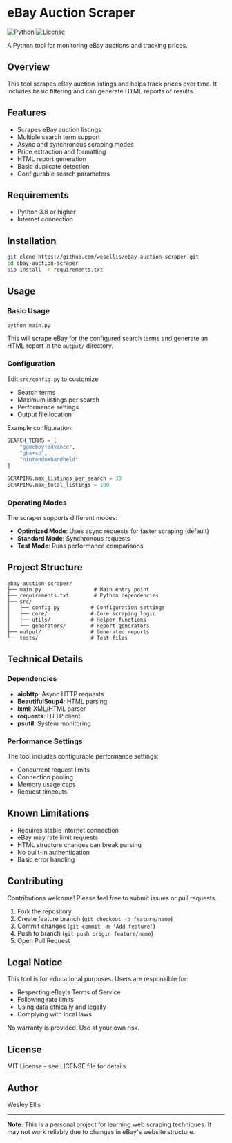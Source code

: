 # eBay Auction Scraper

[![Python](https://img.shields.io/badge/Python-3.8%2B-blue)](https://python.org)
[![License](https://img.shields.io/badge/License-MIT-blue)](LICENSE)

A Python tool for monitoring eBay auctions and tracking prices.

## Overview

This tool scrapes eBay auction listings and helps track prices over time. It includes basic filtering and can generate HTML reports of results.

## Features

- Scrapes eBay auction listings
- Multiple search term support
- Async and synchronous scraping modes
- Price extraction and formatting
- HTML report generation
- Basic duplicate detection
- Configurable search parameters

## Requirements

- Python 3.8 or higher
- Internet connection

## Installation

```bash
git clone https://github.com/wesellis/ebay-auction-scraper.git
cd ebay-auction-scraper
pip install -r requirements.txt
```

## Usage

### Basic Usage

```bash
python main.py
```

This will scrape eBay for the configured search terms and generate an HTML report in the `output/` directory.

### Configuration

Edit `src/config.py` to customize:

- Search terms
- Maximum listings per search
- Performance settings
- Output file location

Example configuration:

```python
SEARCH_TERMS = [
    "gameboy+advance",
    "gba+sp",
    "nintendo+handheld"
]

SCRAPING.max_listings_per_search = 30
SCRAPING.max_total_listings = 100
```

### Operating Modes

The scraper supports different modes:

- **Optimized Mode**: Uses async requests for faster scraping (default)
- **Standard Mode**: Synchronous requests
- **Test Mode**: Runs performance comparisons

## Project Structure

```
ebay-auction-scraper/
├── main.py                 # Main entry point
├── requirements.txt        # Python dependencies
├── src/
│   ├── config.py          # Configuration settings
│   ├── core/              # Core scraping logic
│   ├── utils/             # Helper functions
│   └── generators/        # Report generators
├── output/                # Generated reports
└── tests/                 # Test files
```

## Technical Details

### Dependencies

- **aiohttp**: Async HTTP requests
- **BeautifulSoup4**: HTML parsing
- **lxml**: XML/HTML parser
- **requests**: HTTP client
- **psutil**: System monitoring

### Performance Settings

The tool includes configurable performance settings:

- Concurrent request limits
- Connection pooling
- Memory usage caps
- Request timeouts

## Known Limitations

- Requires stable internet connection
- eBay may rate limit requests
- HTML structure changes can break parsing
- No built-in authentication
- Basic error handling

## Contributing

Contributions welcome! Please feel free to submit issues or pull requests.

1. Fork the repository
2. Create feature branch (`git checkout -b feature/name`)
3. Commit changes (`git commit -m 'Add feature'`)
4. Push to branch (`git push origin feature/name`)
5. Open Pull Request

## Legal Notice

This tool is for educational purposes. Users are responsible for:
- Respecting eBay's Terms of Service
- Following rate limits
- Using data ethically and legally
- Complying with local laws

No warranty is provided. Use at your own risk.

## License

MIT License - see LICENSE file for details.

## Author

Wesley Ellis

---

**Note**: This is a personal project for learning web scraping techniques. It may not work reliably due to changes in eBay's website structure.
